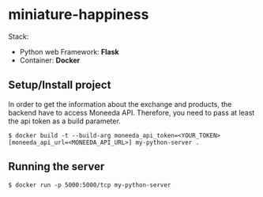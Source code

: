 # miniature-happiness

Stack:
- Python web Framework: **Flask**
- Container: **Docker**

## Setup/Install project
In order to get the information about the exchange and products, the backend have to access Moneeda API. Therefore, you need to pass at least the api token as a build parameter.

```
$ docker build -t --build-arg moneeda_api_token=<YOUR_TOKEN> [moneeda_api_url=<MONEEDA_API_URL>] my-python-server .
```

## Running the server
```
$ docker run -p 5000:5000/tcp my-python-server
```
